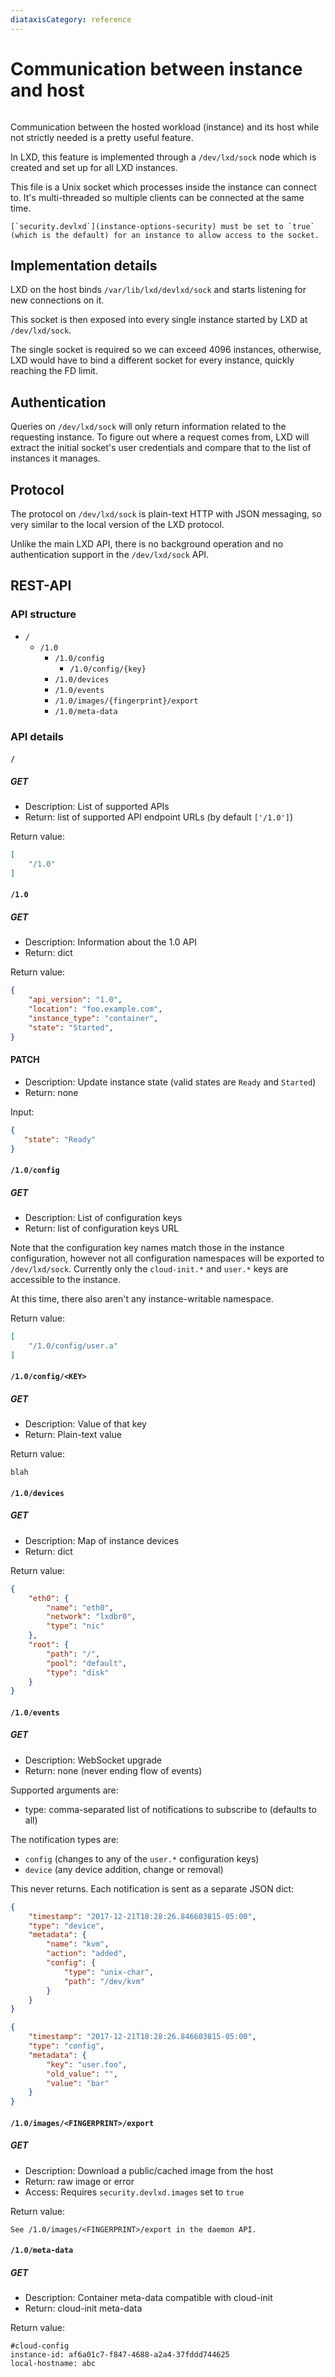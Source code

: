 ```yaml
---
diataxisCategory: reference
---
```


# Communication between instance and host

```{youtube} https://www.youtube.com/watch?v=xZSnqqWykmo
```

Communication between the hosted workload (instance) and its host while
not strictly needed is a pretty useful feature.

In LXD, this feature is implemented through a `/dev/lxd/sock` node which is
created and set up for all LXD instances.

This file is a Unix socket which processes inside the instance can
connect to. It's multi-threaded so multiple clients can be connected at the
same time.

```{note}
[`security.devlxd`](instance-options-security) must be set to `true` (which is the default) for an instance to allow access to the socket.
```

## Implementation details

LXD on the host binds `/var/lib/lxd/devlxd/sock` and starts listening for new
connections on it.

This socket is then exposed into every single instance started by
LXD at `/dev/lxd/sock`.

The single socket is required so we can exceed 4096 instances, otherwise,
LXD would have to bind a different socket for every instance, quickly
reaching the FD limit.

## Authentication

Queries on `/dev/lxd/sock` will only return information related to the
requesting instance. To figure out where a request comes from, LXD will
extract the initial socket's user credentials and compare that to the list of
instances it manages.

## Protocol

The protocol on `/dev/lxd/sock` is plain-text HTTP with JSON messaging, so very
similar to the local version of the LXD protocol.

Unlike the main LXD API, there is no background operation and no
authentication support in the `/dev/lxd/sock` API.

## REST-API

### API structure

* `/`
   * `/1.0`
      * `/1.0/config`
         * `/1.0/config/{key}`
      * `/1.0/devices`
      * `/1.0/events`
      * `/1.0/images/{fingerprint}/export`
      * `/1.0/meta-data`

### API details

#### `/`

##### GET

* Description: List of supported APIs
* Return: list of supported API endpoint URLs (by default `['/1.0']`)

Return value:

```json
[
    "/1.0"
]
```

#### `/1.0`

##### GET

* Description: Information about the 1.0 API
* Return: dict

Return value:

```json
{
    "api_version": "1.0",
    "location": "foo.example.com",
    "instance_type": "container",
    "state": "Started",
}
```

#### PATCH

* Description: Update instance state (valid states are `Ready` and `Started`)
* Return: none

 Input:

 ```json
 {
    "state": "Ready"
 }
```

#### `/1.0/config`

##### GET

* Description: List of configuration keys
* Return: list of configuration keys URL

Note that the configuration key names match those in the instance
configuration, however not all configuration namespaces will be exported to
`/dev/lxd/sock`.
Currently only the `cloud-init.*` and `user.*` keys are accessible to the instance.

At this time, there also aren't any instance-writable namespace.

Return value:

```json
[
    "/1.0/config/user.a"
]
```

#### `/1.0/config/<KEY>`

##### GET

* Description: Value of that key
* Return: Plain-text value

Return value:

    blah

#### `/1.0/devices`

##### GET

* Description: Map of instance devices
* Return: dict

Return value:

```json
{
    "eth0": {
        "name": "eth0",
        "network": "lxdbr0",
        "type": "nic"
    },
    "root": {
        "path": "/",
        "pool": "default",
        "type": "disk"
    }
}
```

#### `/1.0/events`

##### GET

* Description: WebSocket upgrade
* Return: none (never ending flow of events)

Supported arguments are:

* type: comma-separated list of notifications to subscribe to (defaults to all)

The notification types are:

* `config` (changes to any of the `user.*` configuration keys)
* `device` (any device addition, change or removal)

This never returns. Each notification is sent as a separate JSON dict:

```json
{
    "timestamp": "2017-12-21T18:28:26.846603815-05:00",
    "type": "device",
    "metadata": {
        "name": "kvm",
        "action": "added",
        "config": {
            "type": "unix-char",
            "path": "/dev/kvm"
        }
    }
}
```

```json
{
    "timestamp": "2017-12-21T18:28:26.846603815-05:00",
    "type": "config",
    "metadata": {
        "key": "user.foo",
        "old_value": "",
        "value": "bar"
    }
}
```

#### `/1.0/images/<FINGERPRINT>/export`

##### GET

* Description: Download a public/cached image from the host
* Return: raw image or error
* Access: Requires `security.devlxd.images` set to `true`

Return value:

    See /1.0/images/<FINGERPRINT>/export in the daemon API.

#### `/1.0/meta-data`

##### GET

* Description: Container meta-data compatible with cloud-init
* Return: cloud-init meta-data

Return value:

    #cloud-config
    instance-id: af6a01c7-f847-4688-a2a4-37fddd744625
    local-hostname: abc
